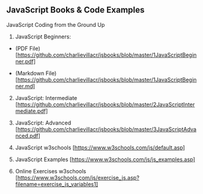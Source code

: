 ## JavaScript Books & Code Examples

JavaScript Coding from the Ground Up

1. JavaScript Beginners: 

- (PDF File) [https://github.com/charlievillacr/jsbooks/blob/master/1JavaScriptBeginner.pdf]

- (Markdown File) [https://github.com/charlievillacr/jsbooks/blob/master/1JavaScriptBeginner.md]

2. JavaScript: Intermediate [https://github.com/charlievillacr/jsbooks/blob/master/2JavaScriptIntermediate.pdf]

3. JavaScript: Advanced [https://github.com/charlievillacr/jsbooks/blob/master/3JavaScriptAdvanced.pdf]

4. JavaScript w3schools [https://www.w3schools.com/js/default.asp]

5. JavaScript Examples [https://www.w3schools.com/js/js_examples.asp]

6. Online Exercises w3schools [https://www.w3schools.com/js/exercise_js.asp?filename=exercise_js_variables1]